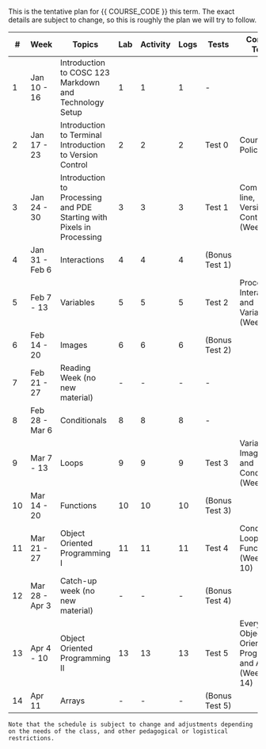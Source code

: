 This is the tentative plan for {{ COURSE_CODE }} this term.
The exact details are subject to change, so this is roughly the plan we will try to follow.

| #  | Week           | Topics                                                                      | Lab | Activity | Logs | Tests          | Concepts Tested                                                   |
|----|----------------|-----------------------------------------------------------------------------|-----|----------|------|----------------|-------------------------------------------------------------------|
| 1  | Jan 10 - 16    | Introduction to COSC 123 <br /> Markdown and Technology Setup               | 1   | 1        | 1    | -              |                                                                   |
| 2  | Jan 17 - 23    | Introduction to Terminal <br /> Introduction to Version Control             | 2   | 2        | 2    | Test 0         | Course Policies                                                   |
| 3  | Jan 24 - 30    | Introduction to Processing and PDE <br/> Starting with Pixels in Processing | 3   | 3        | 3    | Test 1         | Command-line, <br/>Version Control (Weeks 1-3)                         |
| 4  | Jan 31 - Feb 6 | Interactions <br />                                                         | 4   | 4        | 4    | (Bonus Test 1) |                                                                   |
| 5  | Feb 7 - 13     | Variables<br />                                                             | 5   | 5        | 5    | Test 2         | Processing, <br/>Interactions and Variables (Weeks 3-5)                |
| 6  | Feb 14 - 20    | Images <br />                                                               | 6   | 6        | 6    | (Bonus Test 2) |                                                                   |
| 7  | Feb 21 - 27    | Reading Week (no new material)                                              | -   | -        | -    | -              |                                                                   |
| 8  | Feb 28 - Mar 6 | Conditionals <br />                                                         | 8   | 8        | 8    | -              |                                                                   |
| 9  | Mar 7 - 13     | Loops <br />                                                                | 9   | 9        | 9    | Test 3         | Variables, Images, <br/>and Conditionals (Weeks 5-8)                   |
| 10 | Mar 14 - 20    | Functions <br />                                                            | 10  | 10       | 10   | (Bonus Test 3) |                                                                   |
| 11 | Mar 21 - 27    | Object Oriented Programming I <br />                                        | 11  | 11       | 11   | Test 4         | Conditionals, Loops, <br/>Functions (Weeks 8-10)                       |
| 12 | Mar 28 - Apr 3 | Catch-up week (no new material)                                             | -   | -        | -    | (Bonus Test 4) |                                                                   |
| 13 | Apr 4 - 10     | Object Oriented Programming II <br />                                       | 13  | 13       | 13   | Test 5         | Everything + Object Oriented <br/> Programming and Arrays (Weeks 11-14) |
| 14 | Apr 11         | Arrays <br />                                                               | -   | -        | -   | (Bonus Test 5) |                                                                   |

```{note}
Note that the schedule is subject to change and adjustments depending on the needs of the class, and other pedagogical or logistical restrictions.
```
